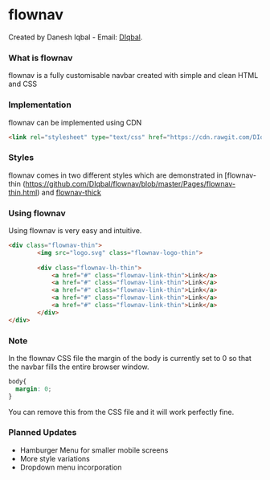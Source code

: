 # flownav

Created by Danesh Iqbal - Email: [DIqbal](mailto:daneshiqbal95@hotmail.co.uk?Subject=Github%20flownav).

### What is flownav
<p>flownav is a fully customisable navbar created with simple and clean HTML and CSS</p>

### Implementation
<p>flownav can be implemented using CDN</p>

```html
<link rel="stylesheet" type="text/css" href="https://cdn.rawgit.com/DIqbal/flownav/53607f2f/CSS/flownav.min.css">
```

### Styles
flownav comes in two different styles which are demonstrated in [flownav-thin (https://github.com/DIqbal/flownav/blob/master/Pages/flownav-thin.html) and [flownav-thick](https://github.com/DIqbal/flownav/blob/master/Pages/flownav-thick.html)

### Using flownav
<p>Using flownav is very easy and intuitive.</p>
  
```html
<div class="flownav-thin">
		<img src="logo.svg" class="flownav-logo-thin">
		
		<div class="flownav-lh-thin">
			<a href="#" class="flownav-link-thin">Link</a>
			<a href="#" class="flownav-link-thin">Link</a>
			<a href="#" class="flownav-link-thin">Link</a>
			<a href="#" class="flownav-link-thin">Link</a>
			<a href="#" class="flownav-link-thin">Link</a>
		</div>
</div>
```

### Note

<p>In the flownav CSS file the margin of the body is currently set to 0 so that the navbar fills the entire browser window.</p>

```CSS
body{
  margin: 0;
}
```

<p>You can remove this from the CSS file and it will work perfectly fine.</p>


### Planned Updates
- Hamburger Menu for smaller mobile screens
- More style variations
- Dropdown menu incorporation
